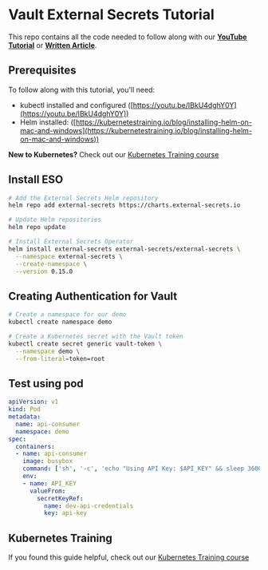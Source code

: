 # Vault External Secrets Tutorial

This repo contains all the code needed to follow along with our **[YouTube Tutorial](https://youtu.be/CF6ARIXdA4A)** or **[Written Article](https://kubernetestraining.io/blog/hashicorp-vault-kubernetes-create-external-secrets)**.

## Prerequisites

To follow along with this tutorial, you'll need:

- kubectl installed and configured ([https://youtu.be/IBkU4dghY0Y](https://youtu.be/IBkU4dghY0Y))
- Helm installed: ([https://kubernetestraining.io/blog/installing-helm-on-mac-and-windows](https://kubernetestraining.io/blog/installing-helm-on-mac-and-windows))

**New to Kubernetes?** Check out our [Kubernetes Training course](https://kubernetestraining.io/)

## Install ESO

```bash
# Add the External Secrets Helm repository
helm repo add external-secrets https://charts.external-secrets.io

# Update Helm repositories
helm repo update

# Install External Secrets Operator
helm install external-secrets external-secrets/external-secrets \
  --namespace external-secrets \
  --create-namespace \
  --version 0.15.0
```

## Creating Authentication for Vault

```bash
# Create a namespace for our demo
kubectl create namespace demo

# Create a Kubernetes secret with the Vault token
kubectl create secret generic vault-token \
  --namespace demo \
  --from-literal=token=root
  ```
## Test using pod

```yaml
apiVersion: v1
kind: Pod
metadata:
  name: api-consumer
  namespace: demo
spec:
  containers:
  - name: api-consumer
    image: busybox
    command: ['sh', '-c', 'echo "Using API Key: $API_KEY" && sleep 3600']
    env:
    - name: API_KEY
      valueFrom:
        secretKeyRef:
          name: dev-api-credentials
          key: api-key
```

## Kubernetes Training

If you found this guide helpful, check out our [Kubernetes Training course](https://kubernetestraining.io/)
